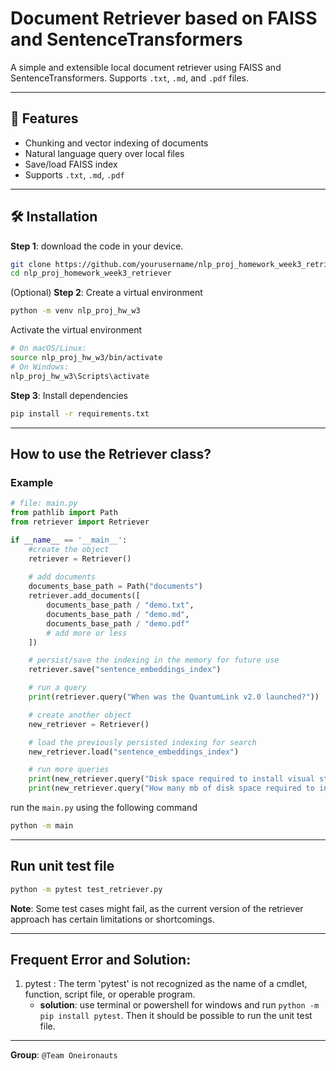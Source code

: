 # Document Retriever based on FAISS and SentenceTransformers
A simple and extensible local document retriever using FAISS and SentenceTransformers. Supports `.txt`, `.md`, and `.pdf` files.

---

## 🚀 Features

- Chunking and vector indexing of documents
- Natural language query over local files
- Save/load FAISS index
- Supports `.txt`, `.md`, `.pdf`

---

## 🛠 Installation
**Step 1**: download the code in your device.
```bash
git clone https://github.com/yourusername/nlp_proj_homework_week3_retriever.git
cd nlp_proj_homework_week3_retriever
```

(Optional) **Step 2**: Create a virtual environment
```bash
python -m venv nlp_proj_hw_w3
```

Activate the virtual environment
```bash
# On macOS/Linux:
source nlp_proj_hw_w3/bin/activate
# On Windows:
nlp_proj_hw_w3\Scripts\activate
```

**Step 3**: Install dependencies
```bash
pip install -r requirements.txt
```

---

## How to use the **Retriever class**?
### Example
```python
# file: main.py
from pathlib import Path
from retriever import Retriever

if __name__ == '__main__':
    #create the object
    retriever = Retriever()
    
    # add documents
    documents_base_path = Path("documents")
    retriever.add_documents([
        documents_base_path / "demo.txt",
        documents_base_path / "demo.md",
        documents_base_path / "demo.pdf"
        # add more or less
    ])

    # persist/save the indexing in the memory for future use
    retriever.save("sentence_embeddings_index")

    # run a query
    print(retriever.query("When was the QuantumLink v2.0 launched?"))

    # create another object
    new_retriever = Retriever()

    # load the previously persisted indexing for search
    new_retriever.load("sentence_embeddings_index")

    # run more queries
    print(new_retriever.query("Disk space required to install visual studio", k=2))
    print(new_retriever.query("How many mb of disk space required to install visual studio", k=3))
```
run the `main.py` using the following command 
```bash
python -m main 
```

---

## Run unit test file
```bash
python -m pytest test_retriever.py
```
**Note**: Some test cases might fail, as the current version of the retriever approach has certain limitations or shortcomings.

---

## Frequent Error and Solution:
1. pytest : The term 'pytest' is not recognized as the name of a cmdlet, function, script file, or operable program.
   * **solution**: use terminal or powershell for windows and run `python -m pip install pytest`. Then it should be possible to run the unit test file.
---
**Group**: `@Team Oneironauts`